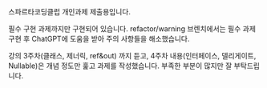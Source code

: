 스파르타코딩클럽 개인과제 제출용입니다.

필수 구현 과제까지만 구현되어 있습니다.
refactor/warning 브렌치에서는 필수 과제 구현 후 ChatGPT에 도움을 받아 주의 사항들을 해소했습니다.

강의 3주차(클래스, 제너릭, ref&out) 까지 듣고, 4주차 내용(인터페이스, 델리게이트, Nullable)은 개념 정도만 훑고 과제를 작성했습니다.
부족한 부분이 많지만 잘 부탁드립니다.
